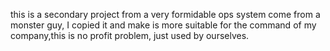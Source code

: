 this is a secondary project from a very formidable ops system come from a monster guy, I copied it and make is more suitable for the command of my company,this is no profit problem, just used by ourselves.
